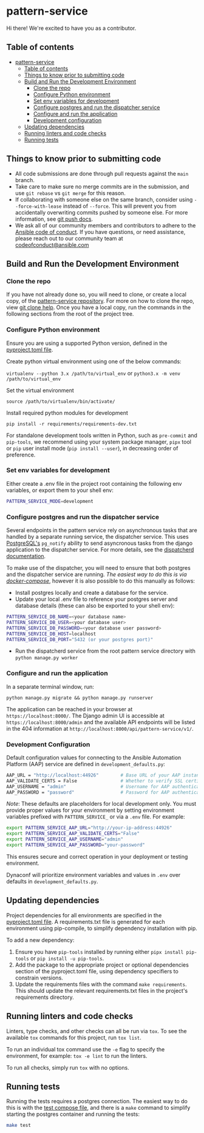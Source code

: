 # pattern-service

Hi there! We're excited to have you as a contributor.

## Table of contents

- [pattern-service](#pattern-service)
  - [Table of contents](#table-of-contents)
  - [Things to know prior to submitting code](#things-to-know-prior-to-submitting-code)
  - [Build and Run the Development Environment](#build-and-run-the-development-environment)
    - [Clone the repo](#clone-the-repo)
    - [Configure Python environment](#configure-python-environment)
    - [Set env variables for development](#set-env-variables-for-development)
    - [Configure postgres and run the dispatcher service](#configure-postgres-and-run-the-dispatcher-service)
    - [Configure and run the application](#configure-and-run-the-application)
    - [Development configuration](#development-configuration)
  - [Updating dependencies](#updating-dependencies)
  - [Running linters and code checks](#running-linters-and-code-checks)
  - [Running tests](#running-tests)

## Things to know prior to submitting code

- All code submissions are done through pull requests against the `main` branch.
- Take care to make sure no merge commits are in the submission, and use `git rebase` vs `git merge` for this reason.
- If collaborating with someone else on the same branch, consider using `--force-with-lease` instead of `--force`. This will prevent you from accidentally overwriting commits pushed by someone else. For more information, see [git push docs](https://git-scm.com/docs/git-push#git-push---force-with-leaseltrefnamegt).
- We ask all of our community members and contributors to adhere to the [Ansible code of conduct](http://docs.ansible.com/ansible/latest/community/code_of_conduct.html). If you have questions, or need assistance, please reach out to our community team at [codeofconduct@ansible.com](mailto:codeofconduct@ansible.com)

## Build and Run the Development Environment

### Clone the repo

If you have not already done so, you will need to clone, or create a local copy, of the [pattern-service repository](https://github.com/ansible/pattern-service).
For more on how to clone the repo, view [git clone help](https://git-scm.com/docs/git-clone).
Once you have a local copy, run the commands in the following sections from the root of the project tree.

### Configure Python environment

Ensure you are using a supported Python version, defined in the [pyproject.toml file](./pyproject.toml).

Create python virtual environment using one of the below commands:

`virtualenv --python 3.x /path/to/virtual_env` or `python3.x -m venv /path/to/virtual_env`

Set the virtual environment

`source /path/to/virtualenv/bin/activate/`

Install required python modules for development

`pip install -r requirements/requirements-dev.txt`

For standalone development tools written in Python, such as `pre-commit` and `pip-tools`, we recommend using your system package manager, `pipx` tool or `pip` user install mode (`pip install --user`), in decreasing order of preference.

### Set env variables for development

Either create a .env file in the project root containing the following env variables, or export them to your shell env:

```bash
PATTERN_SERVICE_MODE=development
```

### Configure postgres and run the dispatcher service

Several endpoints in the pattern service rely on asynchronous tasks that are handled by a separate running service, the dispatcher service. This uses [PostgreSQL's](https://www.postgresql.org/) `pg_notify` ability to send asyncronous tasks from the django application to the dispatcher service. For more details, see the [dispatcherd documentation](https://github.com/ansible/dispatcherd/blob/main/README.md).

To make use of the dispatcher, you will need to ensure that both postgres and the dispatcher service are running. _The easiest way to do this is via [docker-compose](./tools/podman/README.md)_, however it is also possible to do this manually as follows:

- Install postgres locally and create a database for the service.
- Update your local .env file to reference your postgres server and database details (these can also be exported to your shell env):

```bash
PATTERN_SERVICE_DB_NAME=<your database name>
PATTERN_SERVICE_DB_USER=<your database user>
PATTERN_SERVICE_DB_PASSWORD=<your database user password>
PATTERN_SERVICE_DB_HOST=localhost
PATTERN_SERVICE_DB_PORT="5432 (or your postgres port)"
```

- Run the dispatcherd service from the root pattern service directory with `python manage.py worker`

### Configure and run the application

In a separate terminal window, run:

`python manage.py migrate && python manage.py runserver`

The application can be reached in your browser at `https://localhost:8000/`. The Django admin UI is accessible at `https://localhost:8000/admin` and the available API endpoints will be listed in the 404 information at `http://localhost:8000/api/pattern-service/v1/`.

### Development Configuration

Default configuration values for connecting to the Ansible Automation Platform (AAP) service are defined in `development_defaults.py`:

```bash
AAP_URL = "http://localhost:44926"        # Base URL of your AAP instance
AAP_VALIDATE_CERTS = False                # Whether to verify SSL certificates
AAP_USERNAME = "admin"                    # Username for AAP authentication
AAP_PASSWORD = "password"                 # Password for AAP authentication
```

*Note*: These defaults are placeholders for local development only. You must provide proper values for your environment by setting environment variables prefixed with `PATTERN_SERVICE_` or via a `.env` file.
For example:

```bash
export PATTERN_SERVICE_AAP_URL="http://your-ip-address:44926"
export PATTERN_SERVICE_AAP_VALIDATE_CERTS="False"
export PATTERN_SERVICE_AAP_USERNAME="admin"
export PATTERN_SERVICE_AAP_PASSWORD="your-password"
```

This ensures secure and correct operation in your deployment or testing environment.

Dynaconf will prioritize environment variables and values in `.env` over defaults in `development_defaults.py`.

## Updating dependencies

Project dependencies for all environments are specified in the [pyproject.toml file](./pyproject.toml). A requirements.txt file is generated for each environment using pip-compile, to simplify dependency installation with pip.

To add a new dependency:

1. Ensure you have `pip-tools` installed by running either `pipx install pip-tools` or `pip install -u pip-tools`.
2. Add the package to the appropriate project or optional dependencies section of the pyproject.toml file, using dependency specifiers to constrain versions.
3. Update the requirements files with the command `make requirements`. This should update the relevant requirements.txt files in the project's requirements directory.

## Running linters and code checks

Linters, type checks, and other checks can all be run via `tox`. To see the available `tox` commands for this project, run `tox list`.

To run an individual tox command use the `-e` flag to specify the environment, for example: `tox -e lint` to run the linters.

To run all checks, simply run `tox` with no options.

## Running tests

Running the tests requires a postgres connection. The easiest way to do this is with the [test compose file](./tools/podman/compose-test.yaml), and there is a `make` command to simplify starting the postgres container and running the tests:

```bash
make test
```
